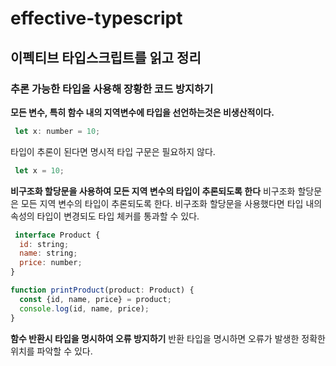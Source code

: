 # effective-typescript

## 이펙티브 타입스크립트를 읽고 정리 

### 추론 가능한 타입을 사용해 장황한 코드 방지하기 

**모든 변수, 특히 함수 내의 지역변수에 타입을 선언하는것은 비생산적이다.**

```javascript
 let x: number = 10; 
```

타입이 추론이 된다면 명시적 타입 구문은 필요하지 않다.
```javascript
 let x = 10; 
```

**비구조화 할당문을 사용하여 모든 지역 변수의 타입이 추론되도록 한다**
비구조화 할당문은 모든 지역 변수의 타입이 추론되도록 한다. 
비구조화 할당문을 사용했다면 타입 내의 속성의 타입이 변경되도 타입 체커를 통과할 수 있다. 
```javascript
 interface Product {
  id: string;
  name: string;
  price: number;
}

function printProduct(product: Product) {
  const {id, name, price} = product;
  console.log(id, name, price);
}
```

**함수 반환시 타입을 명시하여 오류 방지하기**
반환 타입을 명시하면 오류가 발생한 정확한 위치를 파악할 수 있다.
